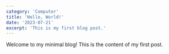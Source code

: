 ```yaml
---
category: 'Computer'
title: 'Hello, World!'
date: '2023-07-21'
excerpt: 'This is my first blog post.'
---
```


Welcome to my minimal blog! This is the content of my first post.
